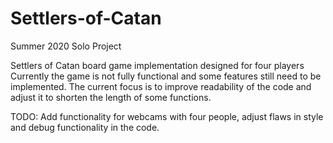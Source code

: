 # Settlers-of-Catan
Summer 2020 Solo Project

Settlers of Catan board game implementation designed for four players
Currently the game is not fully functional and some features still need to be
implemented. The current focus is to improve readability of the code and adjust
it to shorten the length of some functions.

TODO: Add functionality for webcams with four people, adjust flaws in style
and debug functionality in the code.
